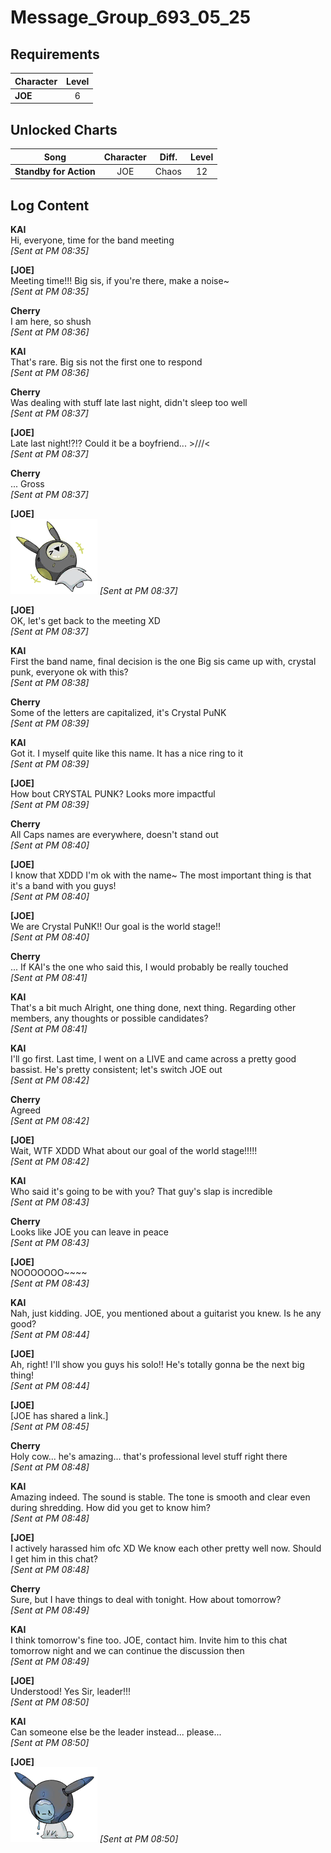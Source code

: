 # Message_Group_693_05_25
## Requirements
|Character|Level|
|---------|:---:|
|**JOE**  |  6  |

## Unlocked Charts
|         Song         |Character|Diff.|Level|
|----------------------|:-------:|:---:|:---:|
|**Standby for Action**|   JOE   |Chaos| 12  |

## Log Content
**KAI**<br>
Hi, everyone, time for the band meeting<br>
*[Sent at PM 08:35]*

**[JOE]**<br>
Meeting time!!!
Big sis, if you're there, make a noise~<br>
*[Sent at PM 08:35]*

**Cherry**<br>
I am here, so shush<br>
*[Sent at PM 08:36]*

**KAI**<br>
That's rare. Big sis not the first one to respond<br>
*[Sent at PM 08:36]*

**Cherry**<br>
Was dealing with stuff late last night, didn't sleep too well<br>
*[Sent at PM 08:37]*

**[JOE]**<br>
Late last night!?!?
Could it be a boyfriend... >///<<br>
*[Sent at PM 08:37]*

**Cherry**<br>
... Gross<br>
*[Sent at PM 08:37]*

**[JOE]**<br>
![04_XD.png](./attachments/04_XD.png)
*[Sent at PM 08:37]*

**[JOE]**<br>
OK, let's get back to the meeting XD<br>
*[Sent at PM 08:37]*

**KAI**<br>
First the band name, final decision is the one Big sis came up with, crystal punk, everyone ok with this?<br>
*[Sent at PM 08:38]*

**Cherry**<br>
Some of the letters are capitalized, it's Crystal PuNK<br>
*[Sent at PM 08:39]*

**KAI**<br>
Got it. I myself quite like this name. It has a nice ring to it<br>
*[Sent at PM 08:39]*

**[JOE]**<br>
How bout CRYSTAL PUNK? Looks more impactful<br>
*[Sent at PM 08:39]*

**Cherry**<br>
All Caps names are everywhere, doesn't stand out<br>
*[Sent at PM 08:40]*

**[JOE]**<br>
I know that XDDD I'm ok with the name~
The most important thing is that it's a band with you guys!<br>
*[Sent at PM 08:40]*

**[JOE]**<br>
We are Crystal PuNK!! Our goal is the world stage!!<br>
*[Sent at PM 08:40]*

**Cherry**<br>
... If KAI's the one who said this, I would probably be really touched<br>
*[Sent at PM 08:41]*

**KAI**<br>
That's a bit much
Alright, one thing done, next thing. 
Regarding other members, any thoughts or possible candidates?<br>
*[Sent at PM 08:41]*

**KAI**<br>
I'll go first. Last time, I went on a LIVE and came across a pretty good bassist. He's pretty consistent; let's switch JOE out<br>
*[Sent at PM 08:42]*

**Cherry**<br>
Agreed<br>
*[Sent at PM 08:42]*

**[JOE]**<br>
Wait, WTF XDDD
What about our goal of the world stage!!!!!<br>
*[Sent at PM 08:42]*

**KAI**<br>
Who said it's going to be with you? That guy's slap is incredible<br>
*[Sent at PM 08:43]*

**Cherry**<br>
Looks like JOE you can leave in peace<br>
*[Sent at PM 08:43]*

**[JOE]**<br>
NOOOOOOO~~~~<br>
*[Sent at PM 08:43]*

**KAI**<br>
Nah, just kidding. JOE, you mentioned about a guitarist you knew. Is he any good?<br>
*[Sent at PM 08:44]*

**[JOE]**<br>
Ah, right! I'll show you guys his solo!!
He's totally gonna be the next big thing!<br>
*[Sent at PM 08:44]*

**[JOE]**<br>
[JOE has shared a link.]<br>
*[Sent at PM 08:45]*

**Cherry**<br>
Holy cow... he's amazing... that's professional level stuff right there<br>
*[Sent at PM 08:48]*

**KAI**<br>
Amazing indeed. The sound is stable. The tone is smooth and clear even during shredding. How did you get to know him?<br>
*[Sent at PM 08:48]*

**[JOE]**<br>
I actively harassed him ofc XD
We know each other pretty well now. Should I get him in this chat?<br>
*[Sent at PM 08:48]*

**Cherry**<br>
Sure, but I have things to deal with tonight. How about tomorrow?<br>
*[Sent at PM 08:49]*

**KAI**<br>
I think tomorrow's fine too. JOE, contact him. Invite him to this chat tomorrow night and we can continue the discussion then<br>
*[Sent at PM 08:49]*

**[JOE]**<br>
Understood! Yes Sir, leader!!!<br>
*[Sent at PM 08:50]*

**KAI**<br>
Can someone else be the leader instead... please...<br>
*[Sent at PM 08:50]*

**[JOE]**<br>
![05_QQ.png](./attachments/05_QQ.png)
*[Sent at PM 08:50]*